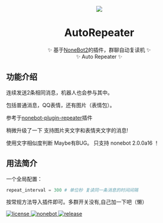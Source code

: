 
<p align="center">
  <a><img src="http://img.bq233.com/kanqq/pic/upload/2018/0813/1534152808612974.jpg"></a>
</p>
<div align="center">

  # AutoRepeater
  ✨ 基于[NoneBot2](https://github.com/nonebot/nonebot2)的插件，群聊自动复读机 ✨
  </br>
  ✨ Auto Repeater ✨
</div>

## 功能介绍

连续发送2条相同消息，机器人也会参与其中。

包括普通消息，QQ表情，还有图片（表情包）。

参考于[nonebot-plugin-repeater](https://github.com/ninthseason/nonebot-plugin-repeater)插件

稍微升级了一下 支持图片夹文字和表情夹文字的消息!

使用文字相似度判断 Maybe有BUG。
只支持 nonebot 2.0.0a16 ！

## 用法简介

一个全局配置：

```python
repeat_interval = 300 # 单位秒 复读同一条消息的时间间隔
```

按常规方法导入插件即可。多群开关没有,自己加一下吧（懒）

<a href="https://github.com/Utmost-Happiness-Planet/uhpstatus/blob/main/LICENSE">
    <img src="https://img.shields.io/badge/license-GPL%20v3.0-orange" alt="license">
  </a>
  
  <a href="https://github.com/nonebot/nonebot2">
    <img src="https://img.shields.io/badge/nonebot-v2-red" alt="nonebot">
  </a> 
  
  <a href="">
    <img src="https://img.shields.io/badge/release-v1.0-blueviolet" alt="release">
</a>
